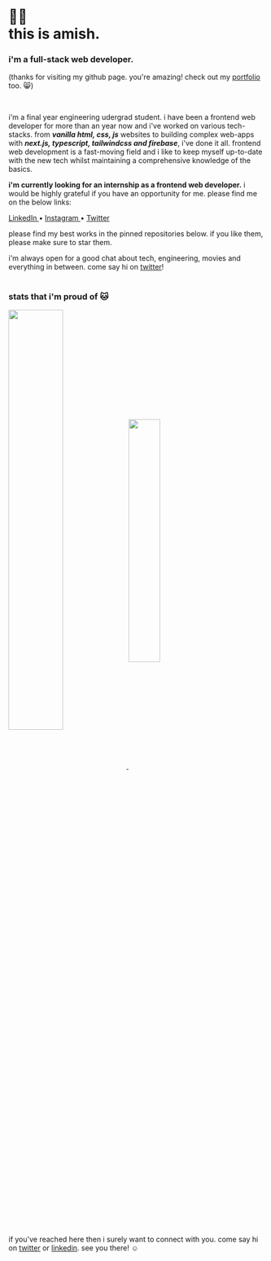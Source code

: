 <h1>👋🏻</br>this is amish.</h1>

<h3>i'm a full-stack web developer.</h3>

<p>(thanks for visiting my github page. you're amazing! check out my <a href="https://thisisamish.vercel.app/">portfolio</a> too. 😸)</p>

</br>

<p>i'm a final year engineering udergrad student. i have been a frontend web developer for more than an year now and i've worked on various tech-stacks. from <strong><em>vanilla html, css, js</em></strong> websites to building complex web-apps with <strong><em>next.js, typescript, tailwindcss and firebase</em></strong>, i've done it all. frontend web development is a fast-moving field and i like to keep myself up-to-date with the new tech whilst maintaining a comprehensive knowledge of the basics.</p>
<p><strong>i'm currently looking for an internship as a frontend web developer.</strong> i would be highly grateful if you have an opportunity for me. please find me on the below links:</p>

<p>
  <a href="https://www.linkedin.com/in/amishverma/">
    LinkedIn
  </a>
  <span>•</span>
  <a href="https://www.instagram.com/thisisamish/">
    Instagram
  </a>
  <span>•</span>
  <a href="https://twitter.com/thisisamish">
    Twitter
  </a>
</p>

<p>please find my best works in the pinned repositories below. if you like them, please make sure to star them.</p>
<p>i'm always open for a good chat about tech, engineering, movies and everything in between. come say hi on <a href="https://twitter.com/thisisamish">twitter</a>!</p>

<h1></h1>

<h3>stats that i'm proud of 🐱</h3>
<p align="left">
  <a href="https://github.com/thisisamish/github-readme-stats">
    <img align="center" width="46%" src="https://github-readme-stats.vercel.app/api?username=thisisamish&count_private=true&show_icons=true&theme=swift" />
  </a>

  <a href="https://github.com/anuraghazra/github-readme-stats">
    <img align="center" width="35%" src="https://github-readme-stats.vercel.app/api/top-langs/?username=thisisamish&theme=swift&layout=compact" />
  </a>
</p>

<h3></h3>
<p>if you've reached here then i surely want to connect with you. come say hi on <a href="https://twitter.com/thisisamish">twitter</a> or <a href="https://www.linkedin.com/in/amishverma/">linkedin</a>. see you there! ☺️</p>
